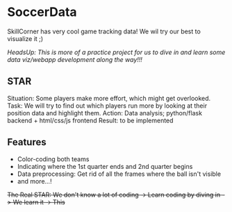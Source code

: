 # SoccerData
SkillCorner has very cool game tracking data! We wil try our best to visualize it ;)

*HeadsUp: This is more of a practice project for us to dive in and learn some data viz/webapp development along the way!!!*

## STAR
Situation: Some players make more effort, which might get overlooked.
Task: We will try to find out which players run more by looking at their position data and highlight them.
Action: Data analysis; python/flask backend + html/css/js frontend
Result: to be implemented

## Features
- Color-coding both teams
- Indicating where the 1st quarter ends and 2nd quarter begins
- Data preprocessing: Get rid of all the frames where the ball isn't visible
- and more...!

~~The Real STAR: We don't know a lot of coding -> Learn coding by diving in -> We learn it -> This~~
